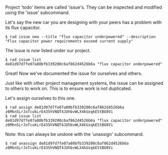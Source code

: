 Project 'todo' items are called 'issue's.  They can be inspected and modified
using the 'issue' subcommand.

Let's say the new car you are designing with your peers has a problem with its flux capacitor.

```
$ rad issue new --title "flux capacitor underpowered" --description "Flux capacitor power requirements exceed current supply"
```

The issue is now listed under our project.

```
$ rad issue list
de81d97d7fe07a80bfb339200c6af862d4526b6a "flux capacitor underpowered"
```

Great! Now we've documented the issue for ourselves and others.

Just like with other project management systems, the issue can be assigned to
others to work on.  This is to ensure work is not duplicated.

Let's assign ourselves to this one.

```
$ rad assign de81d97d7fe07a80bfb339200c6af862d4526b6a z6MknSLrJoTcukLrE435hVNQT4JUhbvWLX4kUzqkEStBU8Vi
$ rad issue list
de81d97d7fe07a80bfb339200c6af862d4526b6a "flux capacitor underpowered" z6MknSLrJoTcukLrE435hVNQT4JUhbvWLX4kUzqkEStBU8Vi
```

Note: this can always be undone with the 'unassign' subcommand.

```
$ rad unassign de81d97d7fe07a80bfb339200c6af862d4526b6a z6MknSLrJoTcukLrE435hVNQT4JUhbvWLX4kUzqkEStBU8Vi
```

